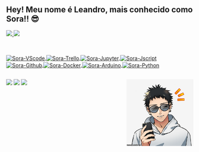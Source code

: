 ## Hey! Meu nome é Leandro, mais conhecido como Sora!! 😎

<!--Trocar cores dos paineis: dark, radical, merko, gruvbox, tokyonight, onedark, cobalt, synthwave, highcontrast, dracula -->

 <div>
  <a href="https://github.com/Leandro-Sora">
  <img height="180em" src="https://github-readme-stats.vercel.app/api?username=Leandro-Sora&show_icons=true&theme=tokyonight&include_all_commits=true&count_private=true"/>
  <img height="180em" src="https://github-readme-stats.vercel.app/api/top-langs/?username=Leandro-Sora&layout=compact&langs_count=7&theme=tokyonight"/>
</div>
  
 ##
 
 <div style="display: inline_block"><br>
  <img align="center" alt="Sora-VScode" height="50" width="50" src="https://cdn.jsdelivr.net/gh/devicons/devicon/icons/vscode/vscode-original-wordmark.svg">
  <img align="center" alt="Sora-Trello" height="50" width="50" src="https://cdn.jsdelivr.net/gh/devicons/devicon/icons/trello/trello-plain-wordmark.svg">
  <img align="center" alt="Sora-Jupyter" height="50" width="50" src="https://cdn.jsdelivr.net/gh/devicons/devicon/icons/jupyter/jupyter-original-wordmark.svg">
  <img align="center" alt="Sora-Jscript" height="50" width="50" src="https://cdn.jsdelivr.net/gh/devicons/devicon/icons/javascript/javascript-original.svg">
  <img align="center" alt="Sora-Github" height="50" width="50" src="https://cdn.jsdelivr.net/gh/devicons/devicon/icons/github/github-original-wordmark.svg">
  <img align="center" alt="Sora-Docker" height="50" width="50" src="https://cdn.jsdelivr.net/gh/devicons/devicon/icons/docker/docker-plain-wordmark.svg">
  <img align="center" alt="Sora-Arduino" height="50" width="50" src="https://cdn.jsdelivr.net/gh/devicons/devicon/icons/arduino/arduino-original-wordmark.svg">
  <img align="center" alt="Sora-Python" height="50" width="50" src="https://cdn.jsdelivr.net/gh/devicons/devicon/icons/python/python-original-wordmark.svg">
 </div>
 
 ##
 
<div> 
  <a href="https://instagram.com/sunrise_in_atami" target="_blank"><img src="https://img.shields.io/badge/-Instagram-%23E4405F?style=for-the-badge&logo=instagram&logoColor=white" target="_blank"></a>
  <a href="https://discord.gg/vJuaS2mKCP" target="_blank"><img src="https://img.shields.io/badge/Discord-7289DA?style=for-the-badge&logo=discord&logoColor=white" target="_blank"></a> 
  <a href="https://www.linkedin.com/in/leandro-souza-testerqa/" target="_blank"><img src="https://img.shields.io/badge/-LinkedIn-%230077B5?style=for-the-badge&logo=linkedin&logoColor=white" target="_blank"></a> 
  <img align="right" alt="Sora-icon" height="180" width="180" src="https://github.com/Leandro-Sora/Leandro-Sora/blob/main/Sora-icon.png?raw=true">
</div>


